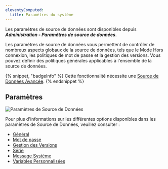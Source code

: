 ```yaml
---
eleventyComputed:
  title: Paramètres du système
---
```

Les paramètres de source de données sont disponibles depuis ***Administration - Paramètres de source de données***.

Les paramètres de source de données vous permettent de contrôler de nombreux aspects globaux de la source de données, tels que le Mode Hors connexion, les politiques de mot de passe et la gestion des versions. Vous pouvez définir des politiques générales applicables à l'ensemble de la source de données.

{% snippet, "badgeInfo" %}
Cette fonctionnalité nécessite une [Source de Données Avancée](/rdm/mac/data-sources/data-sources-types/advanced-data-sources/).
{% endsnippet %}

## Paramètres

![Paramètres de Source de Données](https://cdnweb.devolutions.net/docs/docs_en_rdm_mac_clip10374.png)

Pour plus d'informations sur les différentes options disponibles dans les paramètres de Source de Données, veuillez consulter :

* [Général](/rdm/mac/commands/administration/system-settings/general/)
* [Mot de passe](/rdm/mac/commands/administration/system-settings/password-policy/)
* [Gestion des Versions](/rdm/mac/commands/administration/system-settings/version-management/)
* [Série](/rdm/mac/commands/administration/licenses/)
* [Message Système](/rdm/mac/commands/administration/system-settings/system-message/)
* [Variables Personnalisées](/rdm/mac/commands/administration/system-settings/custom-variables/)
